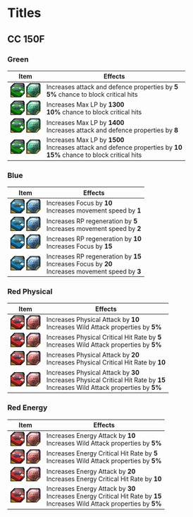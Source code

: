 # Titles

## CC 150F

### Green
| Item | Effects |
| - | - |
| ![](../_images/greward.png) ![](../_images/gtitle.png) | Increases attack and defence properties by **5** <br> **5%** chance to block critical hits |
| ![](../_images/greward.png) ![](../_images/gtitle.png) | Increases Max LP by **1300** <br> **10%** chance to block critical hits |
| ![](../_images/greward.png) ![](../_images/gtitle.png) | Increases Max LP by **1400** <br> Increases attack and defence properties by **8** |
| ![](../_images/greward.png) ![](../_images/gtitle.png) | Increases Max LP by **1500** <br> Increases attack and defence properties by **10** <br> **15%** chance to block critical hits |

### Blue
| Item | Effects |
| - | - |
| ![](../_images/breward.png) ![](../_images/btitle.png) | Increases Focus by **10** <br> Increases movement speed by **1** |
| ![](../_images/breward.png) ![](../_images/btitle.png) | Increases RP regeneration by **5** <br> Increases movement speed by **2** |
| ![](../_images/breward.png) ![](../_images/btitle.png) | Increases RP regeneration by **10** <br> Increases Focus by **15** |
| ![](../_images/breward.png) ![](../_images/btitle.png) | Increases RP regeneration by **15** <br> Increases Focus by **20** <br> Increases movement speed by **3** |

### Red Physical
| Item | Effects |
| - | - |
| ![](../_images/rreward.png) ![](../_images/rtitle.png) | Increases Physical Attack by **10** <br> Increases Wild Attack properties by **5%** |
| ![](../_images/rreward.png) ![](../_images/rtitle.png) | Increases Physical Critical Hit Rate by **5** <br> Increases Wild Attack properties by **5%** |
| ![](../_images/rreward.png) ![](../_images/rtitle.png) | Increases Physical Attack by **20** <br> Increases Physical Critical Hit Rate by **10** |
| ![](../_images/rreward.png) ![](../_images/rtitle.png) | Increases Physical Attack by **30** <br> Increases Physical Critical Hit Rate by **15** <br> Increases Wild Attack properties by **5%** |

### Red Energy
| Item | Effects |
| - | - |
| ![](../_images/rreward.png) ![](../_images/rtitle.png) | Increases Energy Attack by **10** <br> Increases Wild Attack properties by **5%** |
| ![](../_images/rreward.png) ![](../_images/rtitle.png) | Increases Energy Critical Hit Rate by **5** <br> Increases Wild Attack properties by **5%** |
| ![](../_images/rreward.png) ![](../_images/rtitle.png) | Increases Energy Attack by **20** <br> Increases Energy Critical Hit Rate by **10** |
| ![](../_images/rreward.png) ![](../_images/rtitle.png) | Increases Energy Attack by **30** <br> Increases Energy Critical Hit Rate by **15** <br> Increases Wild Attack properties by **5%** |